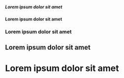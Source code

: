 <h5>Lorem ipsum dolor sit amet</h5>
<h4>Lorem ipsum dolor sit amet</h4>
<h3>Lorem ipsum dolor sit amet</h3>
<h2>Lorem ipsum dolor sit amet</h2>
<h1>Lorem ipsum dolor sit amet</h1>

